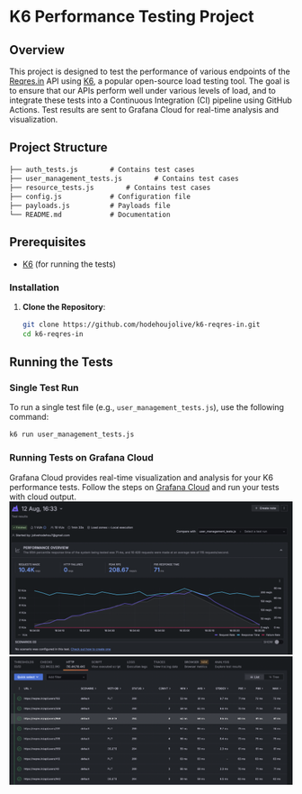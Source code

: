 # K6 Performance Testing Project

## Overview

This project is designed to test the performance of various endpoints of the [Reqres.in](https://reqres.in) API using [K6](https://k6.io/), a popular open-source load testing tool. The goal is to ensure that our APIs perform well under various levels of load, and to integrate these tests into a Continuous Integration (CI) pipeline using GitHub Actions. Test results are sent to Grafana Cloud for real-time analysis and visualization.

## Project Structure

```
├── auth_tests.js        # Contains test cases
├── user_management_tests.js        # Contains test cases
├── resource_tests.js        # Contains test cases
├── config.js            # Configuration file 
├── payloads.js          # Payloads file
└── README.md            # Documentation
```

## Prerequisites

- [K6](https://k6.io/docs/getting-started/installation) (for running the tests)

### Installation

1. **Clone the Repository**:
   ```bash
   git clone https://github.com/hodehoujolive/k6-reqres-in.git
   cd k6-reqres-in 
   ```

## Running the Tests

### Single Test Run

To run a single test file (e.g., `user_management_tests.js`), use the following command:

```bash
k6 run user_management_tests.js
```

### Running Tests on Grafana Cloud
Grafana Cloud provides real-time visualization and analysis for your K6 performance tests. Follow the steps on [Grafana Cloud](https://grafana.com/docs/k6/latest/results-output/real-time/cloud/)  and run your tests with cloud output.
![Screenshot_1](https://github.com/hodehoujolive/k6-reqres-in/blob/main/screenshots/Screenshot%202024-08-12%20at%2016.36.12.png)
![Screenshot_2](https://github.com/hodehoujolive/k6-reqres-in/blob/main/screenshots/Screenshot%202024-08-12%20at%2016.36.43.png)
